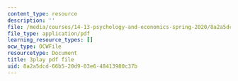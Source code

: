 ```yaml
---
content_type: resource
description: ''
file: /media/courses/14-13-psychology-and-economics-spring-2020/8a2a5dcd66b520d903e648413980c37b_LJnCFFyF-M.pdf
file_type: application/pdf
learning_resource_types: []
ocw_type: OCWFile
resourcetype: Document
title: 3play pdf file
uid: 8a2a5dcd-66b5-20d9-03e6-48413980c37b
---
```

